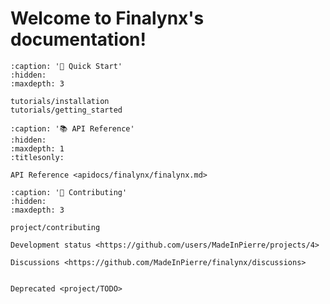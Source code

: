 # Welcome to Finalynx's documentation!

```{toctree}
:caption: '🚀 Quick Start'
:hidden:
:maxdepth: 3

tutorials/installation
tutorials/getting_started
```

```{toctree}
:caption: '📚 API Reference'
:hidden:
:maxdepth: 1
:titlesonly:

API Reference <apidocs/finalynx/finalynx.md>
```

```{toctree}
:caption: '💬 Contributing'
:hidden:
:maxdepth: 3

project/contributing

Development status <https://github.com/users/MadeInPierre/projects/4>

Discussions <https://github.com/MadeInPierre/finalynx/discussions>


Deprecated <project/TODO>
```

<!-- ```{warning}
This documentation is under heavy development. Contributions are warmly welcome! 🎉
``` -->

```{include} ../README.md
```
